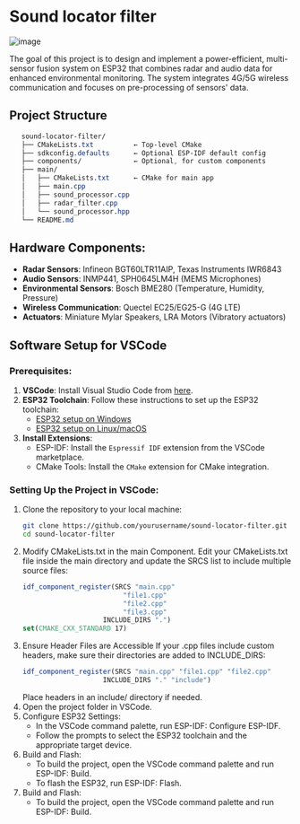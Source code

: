 # Sound locator filter

![image](https://github.com/user-attachments/assets/7a0e1f4a-c19f-4895-93ae-e880d86f8ce6)

The goal of this project is to design and implement a power-efficient, multi-sensor fusion system on ESP32 that combines radar and audio data for enhanced environmental monitoring. The system integrates 4G/5G wireless communication and focuses on pre-processing of sensors' data.

## Project Structure
```css
   sound-locator-filter/
   ├── CMakeLists.txt          ← Top-level CMake
   ├── sdkconfig.defaults      ← Optional ESP-IDF default config
   ├── components/             ← Optional, for custom components
   ├── main/
   │   ├── CMakeLists.txt      ← CMake for main app
   │   ├── main.cpp
   │   ├── sound_processor.cpp
   │   ├── radar_filter.cpp
   │   └── sound_processor.hpp
   └── README.md
```

## Hardware Components:
- **Radar Sensors**: Infineon BGT60LTR11AIP, Texas Instruments IWR6843
- **Audio Sensors**: INMP441, SPH0645LM4H (MEMS Microphones)
- **Environmental Sensors**: Bosch BME280 (Temperature, Humidity, Pressure)
- **Wireless Communication**: Quectel EC25/EG25-G (4G LTE)
- **Actuators**: Miniature Mylar Speakers, LRA Motors (Vibratory actuators)

## Software Setup for VSCode

### Prerequisites:
1. **VSCode**: Install Visual Studio Code from [here](https://code.visualstudio.com/).
2. **ESP32 Toolchain**: Follow these instructions to set up the ESP32 toolchain:
   - [ESP32 setup on Windows](https://docs.espressif.com/projects/esp-idf/en/latest/esp32/get-started/windows.html)
   - [ESP32 setup on Linux/macOS](https://docs.espressif.com/projects/esp-idf/en/latest/esp32/get-started/linux-macos.html)
3. **Install Extensions**:
   - ESP-IDF: Install the `Espressif IDF` extension from the VSCode marketplace.
   - CMake Tools: Install the `CMake` extension for CMake integration.

### Setting Up the Project in VSCode:
1. Clone the repository to your local machine:
   ```bash
   git clone https://github.com/yourusername/sound-locator-filter.git
   cd sound-locator-filter
2. Modify CMakeLists.txt in the main Component. Edit your CMakeLists.txt file inside the main directory and update the SRCS list to include multiple source files:
   ```CMake
   idf_component_register(SRCS "main.cpp"
                            "file1.cpp"
                            "file2.cpp"
                            "file3.cpp"
                       INCLUDE_DIRS ".")
   set(CMAKE_CXX_STANDARD 17)

3. Ensure Header Files are Accessible
   If your .cpp files include custom headers, make sure their directories are added to INCLUDE_DIRS:
   ```CMake
   idf_component_register(SRCS "main.cpp" "file1.cpp" "file2.cpp"
                       INCLUDE_DIRS "." "include")
   ```
   Place headers in an include/ directory if needed.
2. Open the project folder in VSCode.
3. Configure ESP32 Settings:
   - In the VSCode command palette, run ESP-IDF: Configure ESP-IDF.
   - Follow the prompts to select the ESP32 toolchain and the appropriate target device.
4. Build and Flash:
   - To build the project, open the VSCode command palette and run ESP-IDF: Build.
   - To flash the ESP32, run ESP-IDF: Flash.
5. Build and Flash:
   - To build the project, open the VSCode command palette and run ESP-IDF: Build.

